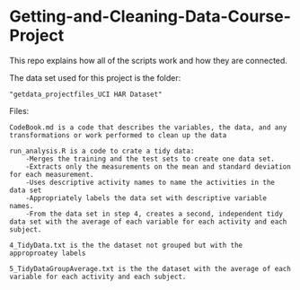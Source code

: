 # Getting-and-Cleaning-Data-Course-Project

This repo explains how all of the scripts work and how they are connected.

The data set used for this project is the folder:

    "getdata_projectfiles_UCI HAR Dataset"

Files:

    CodeBook.md is a code that describes the variables, the data, and any transformations or work performed to clean up the data
    
    run_analysis.R is a code to crate a tidy data:
        -Merges the training and the test sets to create one data set.
        -Extracts only the measurements on the mean and standard deviation for each measurement.
        -Uses descriptive activity names to name the activities in the data set
        -Appropriately labels the data set with descriptive variable names.
        -From the data set in step 4, creates a second, independent tidy data set with the average of each variable for each activity and each subject.
    
    4_TidyData.txt is the the dataset not grouped but with the approproatey labels
    
    5_TidyDataGroupAverage.txt is the the dataset with the average of each variable for each activity and each subject.